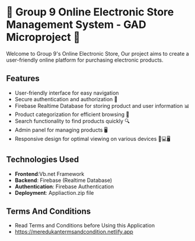 # 🛒 Group 9 Online Electronic Store Management System - GAD Microproject 🚀

Welcome to Group 9's Online Electronic Store,  Our project aims to create a user-friendly online platform for purchasing electronic products.

## Features

- User-friendly interface for easy navigation
- Secure authentication and authorization 🔐
- Firebase Realtime Database for storing product and user information 📊
- Product categorization for efficient browsing 📁
- Search functionality to find products quickly 🔍
- Admin panel for managing products 🖥️
- Responsive design for optimal viewing on various devices 📱💻🖥️

## Technologies Used

- **Frontend**:Vb.net Framework
- **Backend**: Firebase (Realtime Database)
- **Authentication**: Firebase Authentication
- **Deployment**: Appliaction.zip file

## Terms And Conditions
- Read Terms and Conditions before Using this Application
- https://meredukantermsandcondition.netlify.app
